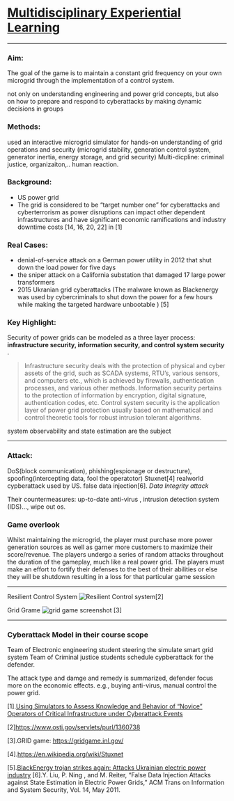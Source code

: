 
# [Multidisciplinary Experiential Learning](https://sites.temple.edu/care/mel_pubs/)

---
### Aim:
The goal of the game is to maintain a constant grid frequency on your own microgrid through the implementation of a control system.

not only on understanding engineering and power grid concepts, but also on how to prepare and respond to cyberattacks by making dynamic decisions in groups

### Methods:
used an interactive microgrid simulator for hands-on understanding of grid operations and security (microgrid stability, generation control system, generator inertia, energy storage, and grid security) 
Multi-dicpline: criminal justice, organizaiton,.. human reaction.

### Background:
* US power grid
* The grid is considered to be “target number one” for cyberattacks and cyberterrorism as power disruptions can impact other dependent infrastructures and have significant economic ramifications and industry downtime costs [14, 16, 20, 22] in [1]

### Real Cases:
* denial-of-service attack on a German power utility in 2012 that shut down the load power for five days
* the sniper attack on a California substation that damaged 17 large power transformers
* 2015 Ukranian grid cyberattacks (The malware known as Blackenergy was used by cybercriminals to shut down the power for a few hours while making the targeted hardware unbootable ) [5]

### Key Highlight:
Security of power grids can be modeled as a three layer process: **infrastructure security, information security, and control system security** .
>Infrastructure security deals with the protection of physical and cyber assets of the grid, such as SCADA systems, RTU’s, various sensors, and computers etc., which is achieved by firewalls, authentication processes, and various other methods. Information security pertains to the protection of information by encryption, digital signature, authentication codes, etc. Control system security is the application layer of power grid protection usually based on mathematical and control theoretic tools for robust intrusion tolerant algorithms.

 system observability and state estimation are the subject

---

### Attack:
DoS(block communication), phishing(espionage or destructure), spoofing(intercepting data, fool the operatotor)
Stuxnet[4] realworld cypberattack used by US.
false data injection[6].
*Data Integrity attack*


Their countermeasures:
up-to-date anti-virus , intrusion detection system (IDS)..., wipe out os.


### Game overlook 
Whilst maintaining the microgrid, the player must purchase more power generation sources as well as garner more customers to maximize their score/revenue. The players undergo a series of random attacks throughout the duration of the gameplay, much like a real power grid. The players must make an effort to fortify their defenses to the best of their abilities or else they will be shutdown resulting in a loss for that particular game session

---

Resilient Control System
![Resilient Control system[2] ](https://user-images.githubusercontent.com/3467118/51581671-1ea2a900-1f1d-11e9-8ff6-9dc7ff54eada.png)

Grid Grame
![grid game screenshot [3] ](https://gridgame.inl.gov/screenshots/9E2604F4-73A8-47CB-BBCA-1AD000AA9EB7.png)


---
### Cyberattack Model in their course scope
Team of Electronic engineering student steering the simulate smart grid system
Team of Criminal justice students schedule cypberattack for the defender.

The attack type and damge and remedy is summarized, defender focus more on the economic effects.
e.g., buying anti-virus, manual control the power grid.

[1].[Using Simulators to Assess Knowledge and Behavior
of “Novice” Operators of Critical Infrastructure under
Cyberattack Events](http://gridgame.ironforidaho.net/downloads/ResWeek_2017_ECE_final.pdf)

[2]https://www.osti.gov/servlets/purl/1360738

[3].GRID game: https://gridgame.inl.gov/

[4].https://en.wikipedia.org/wiki/Stuxnet

[5].[BlackEnergy trojan strikes again: Attacks Ukrainian electric power industry](https://www.welivesecurity.com/2016/01/04/blackenergy-trojan-strikes-again-attacks-ukrainian-electric-power-industry/)
[6].Y. Liu, P. Ning , and M. Reiter, “False Data Injection Attacks against State Estimation in Electric Power Grids,” ACM Trans on Information and System Security, Vol. 14, May 2011.


